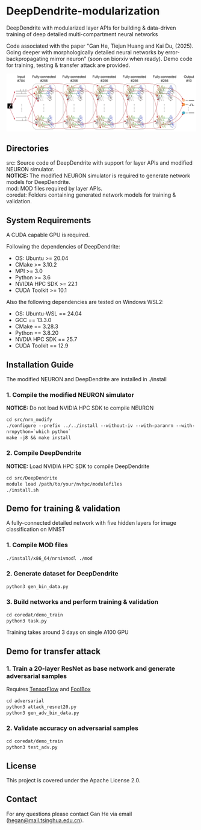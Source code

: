 # DeepDendrite-modularization
DeepDendrite with modularized layer APIs for building & data-driven training of deep detailed multi-compartment neural networks

Code associated with the paper "Gan He, Tiejun Huang and Kai Du, (2025). Going deeper with morphologically detailed neural networks by error-backpropagating mirror neuron" (soon on biorxiv when ready).  Demo code for training, testing & transfer attack are provided.
<div align="center">
  <img src="https://github.com/MS-GEB/DeepDendrite-modularization/blob/main/img/overview.jpg">
</div>

## Directories
src: Source code of DeepDendrite with support for layer APIs and modified NEURON simulator.  
**NOTICE:** The modified NEURON simulator is required to generate network models for DeepDendrite.  
mod: MOD files required by layer APIs.  
coredat: Folders containing generated network models for training & validation.  

## System Requirements
A CUDA capable GPU is required.

Following the dependencies of DeepDendrite:
- OS: Ubuntu >= 20.04
- CMake >= 3.10.2
- MPI >= 3.0
- Python >= 3.6
- NVIDIA HPC SDK >= 22.1
- CUDA Toolkit >= 10.1

Also the following dependencies are tested on Windows WSL2:
- OS: Ubuntu-WSL == 24.04
- GCC == 13.3.0
- CMake == 3.28.3
- Python == 3.8.20
- NVDIA HPC SDK == 25.7
- CUDA Toolkit == 12.9

## Installation Guide
The modified NEURON and DeepDendrite are installed in ./install
### 1. Compile the modified NEURON simulator
**NOTICE:** Do not load NVIDIA HPC SDK to compile NEURON
```
cd src/nrn_modify
./configure --prefix ../../install --without-iv --with-paranrn --with-nrnpython=`which python`
make -j8 && make install
```
### 2. Compile DeepDendrite
**NOTICE:** Load NVIDIA HPC SDK to compile DeepDendrite
```
cd src/DeepDendrite
module load /path/to/your/nvhpc/modulefiles
./install.sh
```

## Demo for training & validation
A fully-connected detailed network with five hidden layers for image classification on MNIST
### 1. Compile MOD files
```
./install/x86_64/nrnivmodl ./mod
```
### 2. Generate dataset for DeepDendrite
```
python3 gen_bin_data.py
```
### 3. Build networks and perform training & validation
```
cd coredat/demo_train
python3 task.py
```
Training takes around 3 days on single A100 GPU

## Demo for transfer attack
### 1. Train a 20-layer ResNet as base network and generate adversarial samples
Requires [TensorFlow](https://github.com/tensorflow/tensorflow) and [FoolBox](https://github.com/bethgelab/foolbox)
```
cd adversarial
python3 attack_resnet20.py
python3 gen_adv_bin_data.py
```
### 2. Validate accuracy on adversarial samples
```
cd coredat/demo_train
python3 test_adv.py
```

## License
This project is covered under the Apache License 2.0.

## Contact
For any questions please contact Gan He via email (hegan@mail.tsinghua.edu.cn).

